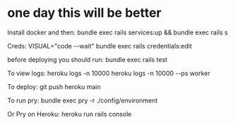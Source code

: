 # one day this will be better

Install docker and then:
bundle exec rails services:up && bundle exec rails s

Creds:
VISUAL="code --wait" bundle exec rails credentials:edit

before deploying you should run:
bundle exec rails test

To view logs:
heroku logs -n 10000
heroku logs -n 10000 --ps worker

To deploy:
git push heroku main

To run pry:
bundle exec pry -r ./config/environment

Or Pry on Heroku:
heroku run rails console